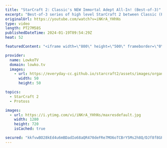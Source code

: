 ```yaml
---
title: "StarCraft 2: Classic's NEW Immortal Adept All-In! (Best-of-3)"
excerpt: "Best-of-3 series of high level StarCraft 2 between Classic (Protoss) and Solar (Zerg). In this series Classic showcases a new followup to his Adept opener as he rushes out Immortals to go for a double layered attack. Support my work: https://patreon.com/lowkotv  Lowko merch: https://lowko.shop Tech setup:"
originalUrl: https://youtube.com/watch?v=iNKrA_YHhNs
type: video
length: PT27M58S
publishedDateTime: 2024-01-19T09:54:29Z
heat: 52

featuredContent: "<iframe width=\"800\" height=\"500\" frameborder=\"0\" src=\"https://www.youtube.com/embed/iNKrA_YHhNs\" allow=\"accelerometer; autoplay; encrypted-media; gyroscope; picture-in-picture\" allowfullscreen></iframe>"

provider:
  name: LowkoTV
  domain: lowko.tv
  images:
    - url: https://everyday-cc.github.io/starcraft2/assets/images/organizations/lowko.tv-50x50.jpg
      width: 50
      height: 50

topics:
  - StarCraft 2
  - Protoss

images:
  - url: https://i.ytimg.com/vi/iNKrA_YHhNs/maxresdefault.jpg
    width: 1280
    height: 720
    isCached: true

secured: "kkfvwBO28kEd4u6mBDadIo68aQR470deFRe7MO6oTCBrY5Ms2h8Q/DJf8f8GPUDQs19h086ui1J61PjWObedwOoKeCFpx6WdclPSMfykudIxY2IEnOMUgZPexkx1hmYhEI/mDLM/Uy4fK9PZ12X76J6yaGJYrH688s7Y/bMtzVkvmRtZOc1E//wJYGtkOe39cGRLZX1CFB9RjSlw6r/UowxSeD83cDJujsD7eUQfkCWPbqHqTiAnqlszUvGrzumUiGqyVXP5m4lJtWRd2xTDVb0Ara0RT2mxzBwVzl+W07FFZkTjq6/REu1oSmeRE+YdSMzOtlYlIGntjxYw/mTbcYlFBIjXVFLdiUPunpjhJcFbf9Ga3nCTRYKp/LQr3BLz+7FFV06E8g1ki72FwngNwdciKRl4UUTkv6ZPaTb7qm8=;9nbKKfr+buUwzhJpT6ak2A=="
---
```


